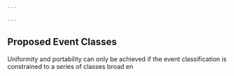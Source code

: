 ```yaml
---

---
```


## Proposed Event Classes
Uniformity and portability can only be achieved if the event classification is constrained to a series of classes broad en
<!--stackedit_data:
eyJoaXN0b3J5IjpbOTYzNTQzODk5XX0=
-->